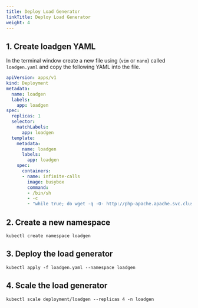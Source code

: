 ```yaml
---
title: Deploy Load Generator
linkTitle: Deploy Load Generator
weight: 4
---
```


## 1. Create loadgen YAML

In the terminal window create a new file using (`vim` or `nano`) called `loadgen.yaml` and copy the following YAML into the file.

``` yaml
apiVersion: apps/v1
kind: Deployment
metadata:
  name: loadgen
  labels:
    app: loadgen
spec:
  replicas: 1
  selector:
    matchLabels:
      app: loadgen
  template:
    metadata:
      name: loadgen
      labels:
        app: loadgen
    spec:
      containers:
      - name: infinite-calls
        image: busybox
        command:
        - /bin/sh
        - -c
        - "while true; do wget -q -O- http://php-apache.apache.svc.cluster.local; done"
```

## 2. Create a new namespace

``` text
kubectl create namespace loadgen
```

## 3. Deploy the load generator

``` text
kubectl apply -f loadgen.yaml --namespace loadgen
```

## 4. Scale the load generator

``` text
kubectl scale deployment/loadgen --replicas 4 -n loadgen
```

